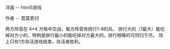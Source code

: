 洋画 -- html5游戏

作者 -- 君莫思归

两方阵营在 4*4 方格中交战，每方阵营有排行1-8的兵。
排行大的（1最大）能吃掉对方小的，特例是排行最小的能吃掉对方最大的。排行相等的可同归于尽。
场上只有1方存活游戏结束，存活者胜利。